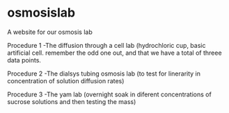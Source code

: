 osmosislab
==========

A website for our osmosis lab

Procedure 1
-The diffusion through a cell lab (hydrochloric cup, basic artificial cell. remember the odd one out, and that we have a total of threee data points.

Procedure 2
-The dialsys tubing osmosis lab (to test for linerarity in concentration of solution diffusion rates)

Procedure 3
-The yam lab (overnight soak in diferent concentrations of sucrose solutions and then testing the mass)


